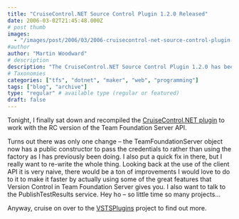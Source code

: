 ```yaml
---
title: "CruiseControl.NET Source Control Plugin 1.2.0 Released"
date: 2006-03-02T21:45:48.000Z
# post thumb
images:
  - "/images/post/2006/03/2006-cruisecontrol-net-source-control-plugin-1-2-0-released.jpg"
#author
author: "Martin Woodward"
# description
description: "The CruiseControl.NET Source Control Plugin 1.2.0 has been updated for compatibility with the RC version of Team Foundation Server API,."
# Taxonomies
categories: ["tfs", "dotnet", "maker", "web", "programming"]
tags: ["blog", "archive"]
type: "regular" # available type (regular or featured)
draft: false
---
```


Tonight, I finally sat down and recompiled the [CruiseControl.NET plugin](http://vstsplugins.sourceforge.net/) to work with the RC version of the Team Foundation Server API.

Turns out there was only one change – the TeamFoundationServer object now has a public constructor to pass the credentials to rather than using the factory as I has previously been doing. I also put a quick fix in there, but I really want to re-write the whole thing. Looking back at the use of the client API it is very naive, there would be a ton of improvements I would love to do to it to make it faster by actually using some of the great features that Version Control in Team Foundation Server gives you. I also want to talk to the PublishTestResults service. Hey ho – so little time so many projects…

Anyway, cruise on over to the [VSTSPlugins](http://vstsplugins.sourceforge.net/) project to find out more.
